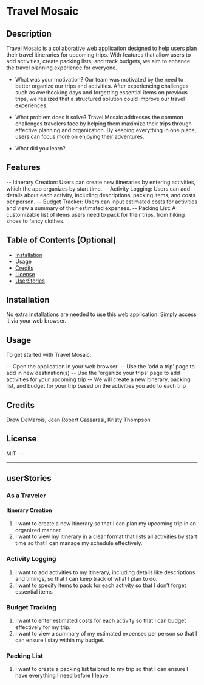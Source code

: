# Travel Mosaic

## Description
Travel Mosaic is a collaborative web application designed to help users plan their travel itineraries for upcoming trips. With features that allow users to add activities, create packing lists, and track budgets, we aim to enhance the travel planning experience for everyone.

- What was your motivation?
  Our team was motivated by the need to better organize our trips and activities. After experiencing challenges such as overbooking days and forgetting essential items on previous trips, we realized that a structured solution could improve our travel experiences.
  
- What problem does it solve?
  Travel Mosaic addresses the common challenges travelers face by helping them maximize their trips through effective planning and organization. By keeping everything in one place, users can focus more on enjoying their adventures.
  
- What did you learn?


## Features
-- Itinerary Creation: Users can create new itineraries by entering activities, which the app organizes by start time.
-- Activity Logging: Users can add details about each activity, including descriptions, packing items, and costs per person.
-- Budget Tracker: Users can input estimated costs for activities and view a summary of their estimated expenses.
-- Packing List: A customizable list of items users need to pack for their trips, from hiking shoes to fancy clothes.
  

## Table of Contents (Optional)
- [Installation](#installation)
- [Usage](#usage)
- [Credits](#credits)
- [License](#license)
- [UserStories](#userStories)


## Installation
No extra installations are needed to use this web application. Simply access it via your web browser.


## Usage
To get started with Travel Mosaic:

-- Open the application in your web browser.
-- Use the 'add a trip' page to add in new destination(s)
-- Use the 'organize your trips' page to add activities for your upcoming trip
-- We will create a new itinerary, packing list, and budget for your trip based on the activities you add to each trip


## Credits
Drew DeMarois, Jean Robert Gassarasi, Kristy Thompson


## License
MIT --- 

---

## userStories

### As a Traveler
#### Itinerary Creation
1. I want to create a new itinerary so that I can plan my upcoming trip in an organized manner.
2. I want to view my itinerary in a clear format that lists all activities by start time so that I can manage my schedule effectively.

### Activity Logging
1. I want to add activities to my itinerary, including details like descriptions and timings, so that I can keep track of what I plan to do.
2. I want to specify items to pack for each activity so that I don’t forget essential items

### Budget Tracking
1. I want to enter estimated costs for each activity so that I can budget effectively for my trip.
2. I want to view a summary of my estimated expenses per person so that I can ensure I stay within my budget.

### Packing List
1. I want to create a packing list tailored to my trip so that I can ensure I have everything I need before I leave.
